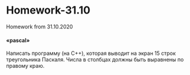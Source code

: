 # Homework-31.10
Homework from 31.10.2020
<h4>«pascal»</h4>
Написать программу (на С++), которая выводит на экран 15 строк треугольника Паскаля. Числа в столбцах должны быть выравнены по правому краю.
